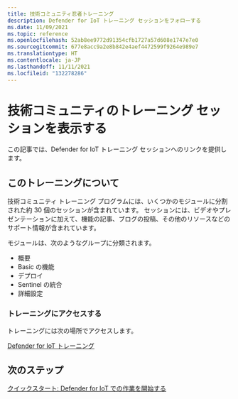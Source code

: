 ```yaml
---
title: 技術コミュニティ忍者トレーニング
description: Defender for IoT トレーニング セッションをフォローする
ms.date: 11/09/2021
ms.topic: reference
ms.openlocfilehash: 52ab8ee9772d91354cfb1727a57d608e1747e7e0
ms.sourcegitcommit: 677e8acc9a2e8b842e4aef4472599f9264e989e7
ms.translationtype: HT
ms.contentlocale: ja-JP
ms.lasthandoff: 11/11/2021
ms.locfileid: "132278286"
---
```

# <a name="view-tech-community-training-sessions"></a>技術コミュニティのトレーニング セッションを表示する

この記事では、Defender for IoT トレーニング セッションへのリンクを提供します。

## <a name="about-the-training"></a>このトレーニングについて

技術コミュニティ トレーニング プログラムには、いくつかのモジュールに分割された約 30 個のセッションが含まれています。 セッションには、ビデオやプレゼンテーションに加えて、機能の記事、ブログの投稿、その他のリソースなどのサポート情報が含まれています。

モジュールは、次のようなグループに分類されます。

- 概要
- Basic の機能
- デプロイ
- Sentinel の統合
- 詳細設定  

### <a name="access-training"></a>トレーニングにアクセスする

トレーニングには次の場所でアクセスします。

[Defender for IoT トレーニング](https://go.microsoft.com/fwlink/?linkid=2167929)

## <a name="next-steps"></a>次のステップ

[クイックスタート: Defender for IoT での作業を開始する](getting-started.md#quickstart-get-started-with-defender-for-iot)
